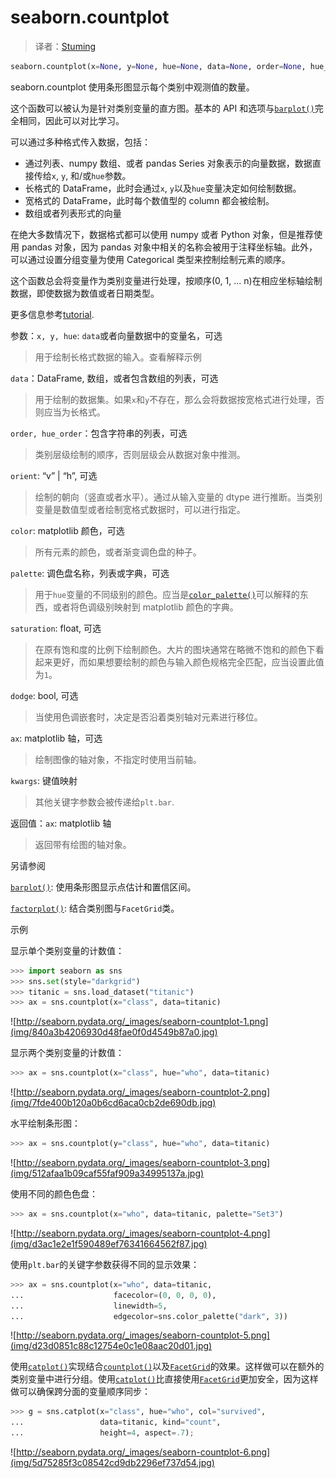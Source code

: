 # seaborn.countplot

> 译者：[Stuming](https://github.com/Stuming)

```py
seaborn.countplot(x=None, y=None, hue=None, data=None, order=None, hue_order=None, orient=None, color=None, palette=None, saturation=0.75, dodge=True, ax=None, **kwargs)
```

seaborn.countplot 使用条形图显示每个类别中观测值的数量。

这个函数可以被认为是针对类别变量的直方图。基本的 API 和选项与[`barplot()`](seaborn.barplot.html#seaborn.barplot "seaborn.barplot")完全相同，因此可以对比学习。

可以通过多种格式传入数据，包括：

*   通过列表、numpy 数组、或者 pandas Series 对象表示的向量数据，数据直接传给`x`, `y`, 和/或`hue`参数。
*   长格式的 DataFrame，此时会通过`x`, `y`以及`hue`变量决定如何绘制数据。
*   宽格式的 DataFrame，此时每个数值型的 column 都会被绘制。
*   数组或者列表形式的向量

在绝大多数情况下，数据格式都可以使用 numpy 或者 Python 对象，但是推荐使用 pandas 对象，因为 pandas 对象中相关的名称会被用于注释坐标轴。此外，可以通过设置分组变量为使用 Categorical 类型来控制绘制元素的顺序。

这个函数总会将变量作为类别变量进行处理，按顺序(0, 1, ... n)在相应坐标轴绘制数据，即使数据为数值或者日期类型。

更多信息参考[tutorial](http://seaborn.pydata.org/tutorial/categorical.html#categorical-tutorial). 

参数：`x, y, hue`: `data`或者向量数据中的变量名，可选

> 用于绘制长格式数据的输入。查看解释示例

`data`：DataFrame, 数组，或者包含数组的列表，可选

> 用于绘制的数据集。如果`x`和`y`不存在，那么会将数据按宽格式进行处理，否则应当为长格式。 

`order, hue_order`：包含字符串的列表，可选

> 类别层级绘制的顺序，否则层级会从数据对象中推测。

`orient`: “v” &#124; “h”, 可选

> 绘制的朝向（竖直或者水平）。通过从输入变量的 dtype 进行推断。当类别变量是数值型或者绘制宽格式数据时，可以进行指定。

`color`: matplotlib 颜色，可选

> 所有元素的颜色，或者渐变调色盘的种子。

`palette`: 调色盘名称，列表或字典，可选

> 用于`hue`变量的不同级别的颜色。应当是[`color_palette()`](seaborn.color_palette.html#seaborn.color_palette "seaborn.color_palette")可以解释的东西，或者将色调级别映射到 matplotlib 颜色的字典。

`saturation`: float, 可选

> 在原有饱和度的比例下绘制颜色。大片的图块通常在略微不饱和的颜色下看起来更好，而如果想要绘制的颜色与输入颜色规格完全匹配，应当设置此值为`1`。

`dodge`: bool, 可选

> 当使用色调嵌套时，决定是否沿着类别轴对元素进行移位。

`ax`: matplotlib 轴，可选

> 绘制图像的轴对象，不指定时使用当前轴。

`kwargs`: 键值映射

> 其他关键字参数会被传递给`plt.bar`.


返回值：`ax`: matplotlib 轴

> 返回带有绘图的轴对象。



另请参阅

[`barplot()`](seaborn.barplot.html#seaborn.barplot "seaborn.barplot"): 使用条形图显示点估计和置信区间。

[`factorplot()`](seaborn.factorplot.html#seaborn.factorplot "seaborn.factorplot"): 结合类别图与`FacetGrid`类。

示例

显示单个类别变量的计数值：

```py
>>> import seaborn as sns
>>> sns.set(style="darkgrid")
>>> titanic = sns.load_dataset("titanic")
>>> ax = sns.countplot(x="class", data=titanic)

```

![http://seaborn.pydata.org/_images/seaborn-countplot-1.png](img/840a3b4206930d48fae0f0d4549b87a0.jpg)

显示两个类别变量的计数值：

```py
>>> ax = sns.countplot(x="class", hue="who", data=titanic)

```

![http://seaborn.pydata.org/_images/seaborn-countplot-2.png](img/7fde400b120a0b6cd6aca0cb2de690db.jpg)

水平绘制条形图：

```py
>>> ax = sns.countplot(y="class", hue="who", data=titanic)

```

![http://seaborn.pydata.org/_images/seaborn-countplot-3.png](img/512afaa1b09caf55faf909a34995137a.jpg)

使用不同的颜色色盘：

```py
>>> ax = sns.countplot(x="who", data=titanic, palette="Set3")

```

![http://seaborn.pydata.org/_images/seaborn-countplot-4.png](img/d3ac1e2e1f590489ef76341664562f87.jpg)

使用`plt.bar`的关键字参数获得不同的显示效果：

```py
>>> ax = sns.countplot(x="who", data=titanic,
...                    facecolor=(0, 0, 0, 0),
...                    linewidth=5,
...                    edgecolor=sns.color_palette("dark", 3))

```

![http://seaborn.pydata.org/_images/seaborn-countplot-5.png](img/d23d0851c88c12754e0c1e08aac20d01.jpg)

使用[`catplot()`](seaborn.catplot.html#seaborn.catplot "seaborn.catplot")实现结合[`countplot()`](#seaborn.countplot "seaborn.countplot")以及[`FacetGrid`](seaborn.FacetGrid.html#seaborn.FacetGrid "seaborn.FacetGrid")的效果。这样做可以在额外的类别变量中进行分组。使用[`catplot()`](seaborn.catplot.html#seaborn.catplot "seaborn.catplot")比直接使用[`FacetGrid`](seaborn.FacetGrid.html#seaborn.FacetGrid "seaborn.FacetGrid")更加安全，因为这样做可以确保跨分面的变量顺序同步：

```py
>>> g = sns.catplot(x="class", hue="who", col="survived",
...                 data=titanic, kind="count",
...                 height=4, aspect=.7);

```

![http://seaborn.pydata.org/_images/seaborn-countplot-6.png](img/5d75285f3c08542cd9db2296ef737d54.jpg)